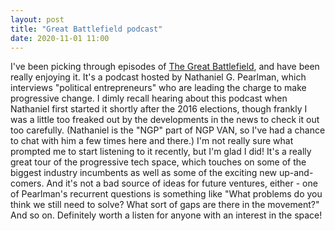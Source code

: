 ```yaml
---
layout: post
title: "Great Battlefield podcast"
date: 2020-11-01 11:00
---
```


I've been picking through episodes of [The Great Battlefield](https://greatbattlefield.com/), and have been really enjoying it. It's a podcast hosted by Nathaniel G. Pearlman, which interviews "political entrepreneurs" who are leading the charge to make progressive change. I dimly recall hearing about this podcast when Nathaniel first started it shortly after the 2016 elections, though frankly I was a little too freaked out by the developments in the news to check it out too carefully. (Nathaniel is the "NGP" part of NGP VAN, so I've had a chance to chat with him a few times here and there.) I'm not really sure what prompted me to start listening to it recently, but I'm glad I did! It's a really great tour of the progressive tech space, which touches on some of the biggest industry incumbents as well as some of the exciting new up-and-comers. And it's not a bad source of ideas for future ventures, either - one of Pearlman's recurrent questions is something like "What problems do you think we still need to solve? What sort of gaps are there in the movement?" And so on. Definitely worth a listen for anyone with an interest in the space!
